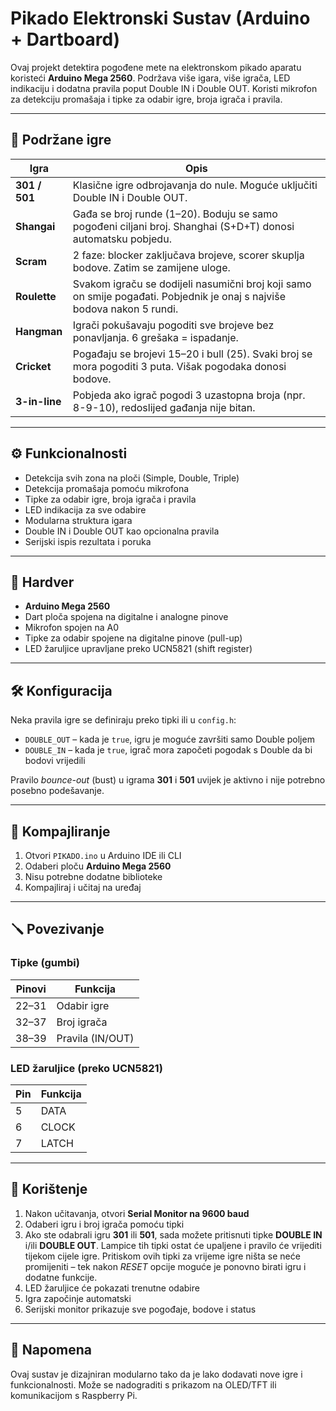 # Pikado Elektronski Sustav (Arduino + Dartboard)

Ovaj projekt detektira pogođene mete na elektronskom pikado aparatu koristeći **Arduino Mega 2560**.
Podržava više igara, više igrača, LED indikaciju i dodatna pravila poput Double IN i Double OUT.
Koristi mikrofon za detekciju promašaja i tipke za odabir igre, broja igrača i pravila.

---

## 🎯 Podržane igre

| Igra        | Opis |
|-------------|------|
| **301 / 501** | Klasične igre odbrojavanja do nule. Moguće uključiti Double IN i Double OUT. |
| **Shangai** | Gađa se broj runde (1–20). Boduju se samo pogođeni ciljani broj. Shanghai (S+D+T) donosi automatsku pobjedu. |
| **Scram**   | 2 faze: blocker zaključava brojeve, scorer skuplja bodove. Zatim se zamijene uloge. |
| **Roulette** | Svakom igraču se dodijeli nasumični broj koji samo on smije pogađati. Pobjednik je onaj s najviše bodova nakon 5 rundi. |
| **Hangman** | Igrači pokušavaju pogoditi sve brojeve bez ponavljanja. 6 grešaka = ispadanje. |
| **Cricket** | Pogađaju se brojevi 15–20 i bull (25). Svaki broj se mora pogoditi 3 puta. Višak pogodaka donosi bodove. |
| **3-in-line** | Pobjeda ako igrač pogodi 3 uzastopna broja (npr. 8-9-10), redoslijed gađanja nije bitan. |

---

## ⚙️ Funkcionalnosti

- Detekcija svih zona na ploči (Simple, Double, Triple)
- Detekcija promašaja pomoću mikrofona
- Tipke za odabir igre, broja igrača i pravila
- LED indikacija za sve odabire
- Modularna struktura igara
- Double IN i Double OUT kao opcionalna pravila
- Serijski ispis rezultata i poruka

---

## 🧰 Hardver

- **Arduino Mega 2560**
- Dart ploča spojena na digitalne i analogne pinove
- Mikrofon spojen na A0
- Tipke za odabir spojene na digitalne pinove (pull-up)
- LED žaruljice upravljane preko UCN5821 (shift register)

---

## 🛠️ Konfiguracija

Neka pravila igre se definiraju preko tipki ili u `config.h`:

- `DOUBLE_OUT` – kada je `true`, igru je moguće završiti samo Double poljem
- `DOUBLE_IN` – kada je `true`, igrač mora započeti pogodak s Double da bi bodovi vrijedili

Pravilo *bounce-out* (bust) u igrama **301** i **501** uvijek je aktivno i nije potrebno posebno podešavanje.

---

## 🔧 Kompajliranje

1. Otvori `PIKADO.ino` u Arduino IDE ili CLI
2. Odaberi ploču **Arduino Mega 2560**
3. Nisu potrebne dodatne biblioteke
4. Kompajliraj i učitaj na uređaj

---

## 🪛 Povezivanje

### Tipke (gumbi)

| Pinovi | Funkcija         |
|--------|------------------|
| 22–31  | Odabir igre      |
| 32–37  | Broj igrača      |
| 38–39  | Pravila (IN/OUT) |

### LED žaruljice (preko UCN5821)

| Pin    | Funkcija         |
|--------|------------------|
| 5      | DATA             |
| 6      | CLOCK            |
| 7      | LATCH            |

---

## 🧪 Korištenje

1. Nakon učitavanja, otvori **Serial Monitor na 9600 baud**
2. Odaberi igru i broj igrača pomoću tipki
3. Ako ste odabrali igru **301** ili **501**, sada možete pritisnuti tipke
   **DOUBLE IN** i/ili **DOUBLE OUT**. Lampice tih tipki ostat će upaljene i
   pravilo će vrijediti tijekom cijele igre. Pritiskom ovih tipki za vrijeme
   igre ništa se neće promijeniti – tek nakon *RESET* opcije moguće je ponovno
   birati igru i dodatne funkcije.
4. LED žaruljice će pokazati trenutne odabire
5. Igra započinje automatski
6. Serijski monitor prikazuje sve pogođaje, bodove i status

---

## 📌 Napomena

Ovaj sustav je dizajniran modularno tako da je lako dodavati nove igre i funkcionalnosti. Može se nadograditi s prikazom na OLED/TFT ili komunikacijom s Raspberry Pi.

